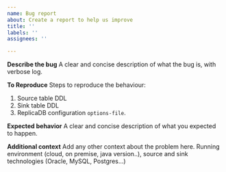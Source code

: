 ```yaml
---
name: Bug report
about: Create a report to help us improve
title: ''
labels: ''
assignees: ''

---
```


**Describe the bug**
A clear and concise description of what the bug is, with verbose log. 

**To Reproduce**
Steps to reproduce the behaviour:
1. Source table DDL
2. Sink table DDL
3. ReplicaDB configuration `options-file`. 

**Expected behavior**
A clear and concise description of what you expected to happen.

**Additional context**
Add any other context about the problem here. Running environment (cloud, on premise, java version..), source and sink technologies (Oracle, MySQL, Postgres...)
